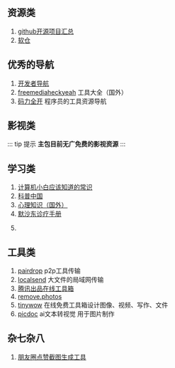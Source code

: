 ## 资源类
1. [github开源项目汇总](https://hellogithub.com/)
2. [软仓](https://www.ruancang.net/)
## 优秀的导航
1. [开发者导航](https://codernav.com/)
2. [freemediaheckyeah](https://fmhy.net/ ) 工具大全（国外）
3. [码力全开](https://www.maliquankai.com/) 程序员的工具资源导航
## 影视类
::: tip 提示
**主包目前无广免费的影视资源**
:::
## 学习类
1. [计算机小白应该知道的常识](https://www.criwits.top/missing/)
2. [科普中国](https://www.kepuchina.cn/)
3. [心理知识（国外）](https://dreamingechoes.github.io/awesome-mental-health/#/)
4. [默沙东诊疗手册](https://www.msdmanuals.cn/ "一些疾病的科普")
<!-- 5. [saduck](https://saduck.top/) 考公的wiki -->
5.
## 工具类
1. [pairdrop](https://pairdrop.net/) p2p工具传输
2. [localsend](https://localsend.org/zh-CN ) 大文件的局域网传输
3. [腾讯出品在线工具箱](https://tool.browser.qq.com/)
4. [remove.photos](https://remove.photos/zh-cn/) 
5. [tinywow](https://tinywow.com/) 在线免费工具箱设计图像、视频、写作、文件
6. [picdoc](https://www.picdoc.cn/) ai文本转视觉 用于图片制作
## 杂七杂八
1. [朋友圈点赞截图生成工具](http://zan.liflag.cn/)